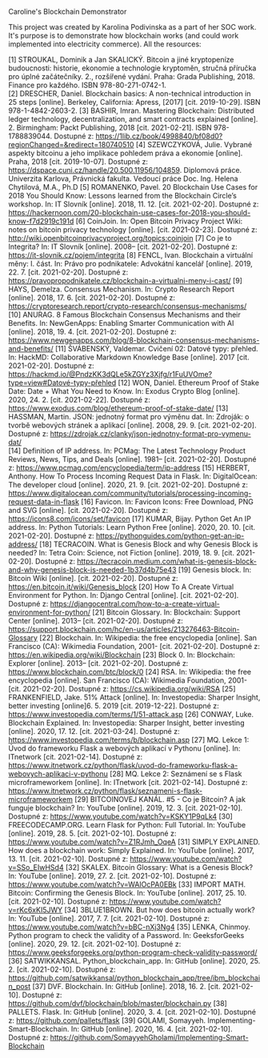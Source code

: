 Caroline's Blockchain Demonstrator

This project was created by Karolina Podivinska as a part of her SOC work. It's purpose is to demonstrate how blockchain works (and could work implemented into electricity commerce). All the resources:

[1]	STROUKAL, Dominik a Jan SKALICKÝ. Bitcoin a jiné kryptopeníze budoucnosti: historie, ekonomie a technologie kryptoměn, stručná příručka pro úplné začátečníky. 2., rozšířené vydání. Praha: Grada Publishing, 2018. Finance pro každého. ISBN 978-80-271-0742-1.  
[2]	DRESCHER, Daniel. Blockchain basics: A non-technical introduction in 25 steps [online]. Berkeley, California: Apress, [2017] [cit. 2019-10-29]. ISBN 978-1-4842-2603-2. 
[3]	BASHIR, Imran. Mastering Blockchain: Distributed ledger technology, decentralization, and smart contracts explained [online]. 2. Birmingham: Packt Publishing, 2018 [cit. 2021-02-21]. ISBN 978-1788839044. Dostupné z: https://1lib.cz/book/4998840/bf08d0?regionChanged=&redirect=180740510 
[4]	SZEWCZYKOVÁ, Julie. Vybrané aspekty bitcoinu a jeho implikace pohledem práva a ekonomie [online]. Praha, 2018 [cit. 2019-10-07]. Dostupné z: https://dspace.cuni.cz/handle/20.500.11956/104859. Diplomová práce. Univerzita Karlova, Právnická fakulta. Vedoucí práce Doc. Ing. Helena Chytilová, M.A., Ph.D
[5]	ROMANENKO, Pavel. 20 Blockchain Use Cases for 2018 You Should Know: Lessons learned from the Blockchain Circle’s workshop. In: IT Slovník [online]. 2018, 11. 12. [cit. 2021-02-20]. Dostupné z: https://hackernoon.com/20-blockchain-use-cases-for-2018-you-should-know-f7d2919c191d 
[6]	CoinJoin. In: Open Bitcoin Privacy Project Wiki: notes on bitcoin privacy technology [online]. [cit. 2021-02-23]. Dostupné z: http://wiki.openbitcoinprivacyproject.org/topics:coinjoin 
[7]	Co je to Integrita? In: IT Slovník [online]. 2008– [cit. 2021-02-20]. Dostupné z: https://it-slovnik.cz/pojem/integrita 
[8]	FENCL, Ivan. Blockchain a virtuální měny: I. část. In: Právo pro podnikatele: Advokátní kancelář [online]. 2019, 22. 7. [cit. 2021-02-20]. Dostupné z: https://pravopropodnikatele.cz/blockchain-a-virtualni-meny-i-cast/ 
[9]	HAYS, Demelza. Consensus Mechanism. In: Crypto Research Report [online]. 2018, 17. 6. [cit. 2021-02-20]. Dostupné z: https://cryptoresearch.report/crypto-research/consensus-mechanisms/ 
[10]	ANURAG. 8 Famous Blockchain Consensus Mechanisms and their Benefits. In: NewGenApps: Enabling Smarter Communication with AI [online]. 2018, 19. 4. [cit. 2021-02-20]. Dostupné z: https://www.newgenapps.com/blog/8-blockchain-consensus-mechanisms-and-benefits/ 
[11]	ŠVÁBENSKÝ, Valdemar. Cvičení 02: Datové typy: přehled. In: HackMD: Collaborative Markdown Knowledge Base [online]. 2017 [cit. 2021-02-20]. Dostupné z: https://hackmd.io/@PndzKK3dQLe5kZGYz3Xjfg/r1FuUVOme?type=view#Datové-typy-přehled 
[12]	WON, Daniel. Ethereum Proof of Stake Date: Date + What You Need to Know. In: Exodus Crypto Blog [online]. 2020, 24. 2. [cit. 2021-02-22]. Dostupné z: https://www.exodus.com/blog/ethereum-proof-of-stake-date/ 
[13]	HASSMAN, Martin. JSON: jednotný format pro výměnu dat. In: Zdroják: o tvorbě webových stránek a aplikací [online]. 2008, 29. 9. [cit. 2021-02-20]. Dostupné z: https://zdrojak.cz/clanky/json-jednotny-format-pro-vymenu-dat/  
[14]	Definition of IP address. In: PCMag: The Latest Technology Product Reviews, News, Tips, and Deals [online]. 1981– [cit. 2021-02-20]. Dostupné z: https://www.pcmag.com/encyclopedia/term/ip-address 
[15]	HERBERT, Anthony. How To Process Incoming Request Data in Flask. In: DigitalOcean: The developer cloud [online]. 2020, 21. 9. [cit. 2021-02-20]. Dostupné z: https://www.digitalocean.com/community/tutorials/processing-incoming-request-data-in-flask 
[16]	Favicon. In: Favicon Icons: Free Download, PNG and SVG [online]. [cit. 2021-02-20]. Dostupné z: https://icons8.com/icons/set/favicon 
[17]	KUMAR, Bijay. Python Get An IP address. In: Python Tutorials: Learn Python Free [online]. 2020, 20. 10. [cit. 2021-02-20]. Dostupné z: https://pythonguides.com/python-get-an-ip-address/ 
[18]	TECRACOIN. What is Genesis Block and why Genesis Block is needed? In: Tetra Coin: Science, not Fiction [online]. 2019, 18. 9. [cit. 2021-02-20]. Dostupné z: https://tecracoin.medium.com/what-is-genesis-block-and-why-genesis-block-is-needed-1b37d4b75e43 
[19]	Genesis block. In: Bitcoin Wiki [online]. [cit. 2021-02-20]. Dostupné z: https://en.bitcoin.it/wiki/Genesis_block 
[20]	How To A Create Virtual Environment for Python. In: Django Central [online]. [cit. 2021-02-20]. Dostupné z: https://djangocentral.com/how-to-a-create-virtual-environment-for-python/ 
[21]	Bitcoin Glossary. In: Blockchain: Support Center [online]. 2013– [cit. 2021-02-20]. Dostupné z: https://support.blockchain.com/hc/en-us/articles/213276463-Bitcoin-Glossary 
[22]	Blockchain. In: Wikipedia: the free encyclopedia [online]. San Francisco (CA): Wikimedia Foundation, 2001- [cit. 2021-02-20]. Dostupné z: https://en.wikipedia.org/wiki/Blockchain 
[23]	Block 0. In: Blockchain: Explorer [online]. 2013– [cit. 2021-02-20]. Dostupné z: https://www.blockchain.com/btc/block/0 
[24]	RSA. In: Wikipedia: the free encyclopedia [online]. San Francisco (CA): Wikimedia Foundation, 2001- [cit. 2021-02-20]. Dostupné z: https://cs.wikipedia.org/wiki/RSA 
[25]	FRANKENFIELD, Jake. 51% Attack [online]. In: Investopedia: Sharper Insight, better investing [online]6. 5. 2019 [cit. 2019-12-22]. Dostupné z: https://www.investopedia.com/terms/1/51-attack.asp 
[26]	CONWAY, Luke. Blockchain Explained. In: Investopedia: Sharper Insight, better investing [online]. 2020, 17. 12. [cit. 2021-03-24]. Dostupné z: https://www.investopedia.com/terms/b/blockchain.asp 
[27]	MQ. Lekce 1: Úvod do frameworku Flask a webových aplikací v Pythonu [online]. In: ITnetwork [cit. 2021-02-14]. Dostupné z: https://www.itnetwork.cz/python/flask/uvod-do-frameworku-flask-a-webovych-aplikaci-v-pythonu 
[28]	MQ. Lekce 2: Seznámení se s Flask microframeworkem [online]. In: ITnetwork [cit. 2021-02-14]. Dostupné z: https://www.itnetwork.cz/python/flask/seznameni-s-flask-microframeworkem 
[29]	BITCOINOVEJ KANÁL. #5 - Co je Bitcoin? A jak funguje blockchain? In: YouTube [online]. 2019, 12. 3. [cit. 2021-02-10]. Dostupné z: https://www.youtube.com/watch?v=KSKY1P9qLk4 
[30]	FREECODECAMP.ORG. Learn Flask for Python: Full Tutorial. In: YouTube [online]. 2019, 28. 5. [cit. 2021-02-10]. Dostupné z: https://www.youtube.com/watch?v=Z1RJmh_OqeA 
[31]	SIMPLY EXPLAINED. How does a blockchain work: Simply Explained. In: YouTube [online]. 2017, 13. 11. [cit. 2021-02-10]. Dostupné z: https://www.youtube.com/watch?v=SSo_EIwHSd4 
[32]	SKALEX. Bitcoin Glossary: What is a Genesis Block? In: YouTube [online]. 2019, 27. 2. [cit. 2021-02-10]. Dostupné z: https://www.youtube.com/watch?v=WAIOcPA0EBk 
[33]	IMPORT MATH. Bitcoin: Confirming the Genesis Block. In: YouTube [online]. 2017, 25. 10. [cit. 2021-02-10]. Dostupné z: https://www.youtube.com/watch?v=rKc6xKI5JWY 
[34]	3BLUE1BROWN. But how does bitcoin actually work? In: YouTube [online]. 2017, 7. 7. [cit. 2021-02-10]. Dostupné z: https://www.youtube.com/watch?v=bBC-nXj3Ng4 
[35]	LENKA, Chinmoy. Python program to check the validity of a Password. In: GeeksforGeeks [online]. 2020, 29. 12. [cit. 2021-02-10]. Dostupné z: https://www.geeksforgeeks.org/python-program-check-validity-password/ 
[36]	SATWIKKANSAL. Python_blockchain_app. In: GitHub [online]. 2020, 25. 2. [cit. 2021-02-10]. Dostupné z: https://github.com/satwikkansal/python_blockchain_app/tree/ibm_blockchain_post 
[37]	DVF. Blockchain. In: GitHub [online]. 2018, 16. 2. [cit. 2021-02-10]. Dostupné z: https://github.com/dvf/blockchain/blob/master/blockchain.py 
[38]	PALLETS. Flask. In: GitHub [online]. 2020, 3. 4. [cit. 2021-02-10]. Dostupné z: https://github.com/pallets/flask 
[39]	GOLAMI, Somayyeh. Implementing-Smart-Blockchain. In: GitHub [online]. 2020, 16. 4. [cit. 2021-02-10]. Dostupné z: https://github.com/SomayyehGholami/Implementing-Smart-Blockchain 
